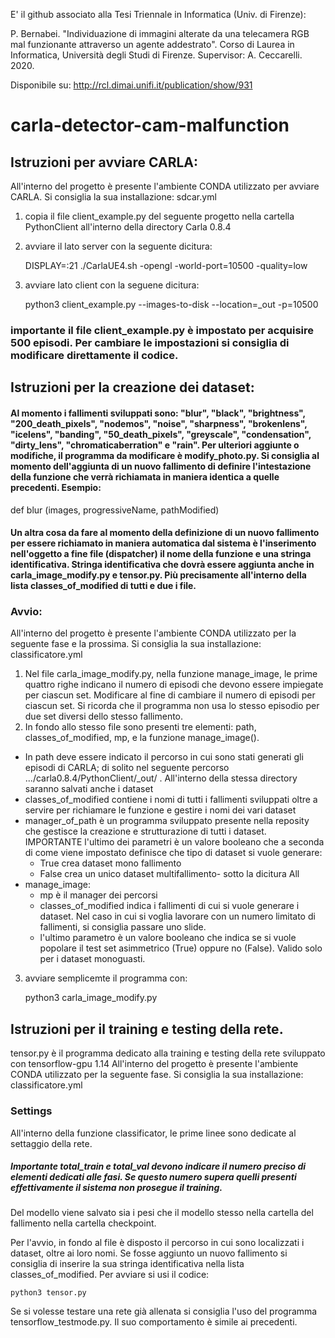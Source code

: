 E' il github associato alla Tesi Triennale in Informatica (Univ. di Firenze): 

P. Bernabei. "Individuazione di immagini alterate da una telecamera RGB mal funzionante attraverso un agente addestrato". Corso di Laurea in Informatica, Università degli Studi di Firenze. Supervisor: A. Ceccarelli. 2020.

Disponibile su: http://rcl.dimai.unifi.it/publication/show/931

# carla-detector-cam-malfunction

## Istruzioni per avviare CARLA:
All'interno del progetto è  presente l'ambiente CONDA utilizzato per avviare CARLA. Si consiglia la sua installazione: sdcar.yml
1) copia il file client_example.py del seguente progetto nella cartella PythonClient all'interno della directory Carla 0.8.4
2) avviare il lato server con la seguente dicitura:

    DISPLAY=:21 ./CarlaUE4.sh -opengl -world-port=10500 -quality=low

3) avviare lato client con la seguene dicitura:

    python3 client_example.py --images-to-disk --location=_out -p=10500
### importante il file client_example.py è impostato per acquisire 500 episodi. Per cambiare le impostazioni si consiglia di modificare direttamente il codice.

## Istruzioni per la creazione dei dataset:

#### Al momento i fallimenti sviluppati sono: "blur", "black", "brightness",  "200_death_pixels", "nodemos", "noise", "sharpness", "brokenlens", "icelens", "banding", "50_death_pixels", "greyscale", "condensation", "dirty_lens", "chromaticaberration" e "rain". Per ulteriori aggiunte o modifiche, il programma  da modificare è modify_photo.py. Si consiglia al momento dell'aggiunta di un nuovo fallimento di definire l'intestazione della funzione che verrà richiamata in maniera identica a quelle precedenti. Esempio:
def blur (images, progressiveName, pathModified)
#### Un altra cosa da fare al momento della definizione di un nuovo fallimento per essere richiamato in maniera automatica dal sistema è l'inserimento nell'oggetto a fine file  (dispatcher) il nome della funzione e una stringa identificativa. Stringa identificativa che dovrà essere aggiunta anche in carla_image_modify.py e tensor.py. Più precisamente all'interno della lista classes_of_modified di tutti e due i file.

### Avvio:

All'interno del progetto è  presente l'ambiente CONDA utilizzato per la seguente fase e la prossima. Si consiglia la sua installazione: classificatore.yml

1) Nel file carla_image_modify.py,  nella funzione manage_image, le prime quattro righe indicano il numero di episodi che devono essere impiegate per ciascun set. Modificare al fine di cambiare il numero di episodi per ciascun set.  Si ricorda che il programma non usa lo stesso  episodio per due set diversi dello stesso fallimento.
2) In fondo allo stesso file sono presenti tre elementi: path, classes_of_modified,  mp, e la funzione manage_image().
  * In path  deve essere indicato il percorso in cui sono stati generati gli episodi di CARLA; di solito nel seguente percorso .../carla0.8.4/PythonClient/_out/ . All'interno della stessa directory saranno salvati anche i dataset
  * classes_of_modified contiene i nomi di tutti i fallimenti sviluppati oltre a  servire per richiamare le funzione e gestire i nomi dei vari dataset
  * manager_of_path è un programma sviluppato presente nella reposity che gestisce la creazione e strutturazione di tutti i dataset. IMPORTANTE l'ultimo dei parametri è un valore booleano che a seconda di come viene impostato definisce che tipo  di dataset si vuole generare:
    * True crea dataset mono fallimento
    * False crea un unico dataset multifallimento- sotto la dicitura All
  * manage_image: 
      *  mp è il manager dei percorsi
      * classes_of_modified indica i fallimenti  di cui si vuole generare i dataset. Nel caso in cui  si voglia lavorare con un numero limitato di fallimenti, si consiglia passare uno slide.
      * l'ultimo parametro è un valore booleano che indica se si vuole popolare il test set asimmetrico (True) oppure no (False). Valido solo per i dataset monoguasti.
 3) avviare semplicemte il programma con: 
 
     python3 carla_image_modify.py
 
 ## Istruzioni per il training e testing della rete.
tensor.py è il programma dedicato alla training e testing della rete  sviluppato con tensorflow-gpu 1.14
All'interno del progetto è  presente l'ambiente CONDA utilizzato per la seguente fase. Si consiglia la sua installazione: classificatore.yml

### Settings
All'interno della funzione classificator, le prime linee sono dedicate al settaggio della rete.

##### Importante  total_train e total_val devono indicare il numero preciso di elementi dedicati alle fasi. Se questo numero supera quelli presenti effettivamente il sistema non prosegue il training.
Del modello viene salvato sia i pesi che il modello stesso nella cartella del fallimento nella cartella checkpoint.

Per l'avvio, in fondo al file è disposto il percorso in cui sono localizzati i dataset, oltre ai loro nomi. Se fosse aggiunto un nuovo fallimento si consiglia di inserire la sua stringa identificativa nella lista classes_of_modified.
Per avviare si usi il codice:

    python3 tensor.py

Se si volesse testare una rete già  allenata si consiglia l'uso del programma tensorflow_testmode.py. Il suo comportamento è simile ai precedenti.
